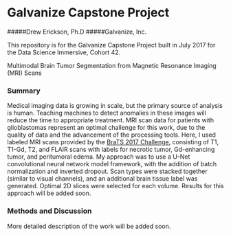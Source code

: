 # Galvanize Capstone Project

#####Drew Erickson, Ph.D
#####Galvanize, Inc.

This repository is for the Galvanize Capstone Project built in July 2017 for the Data Science Immersive, Cohort 42.

Multimodal Brain Tumor Segmentation from Magnetic Resonance Imaging (MRI) Scans

### Summary

Medical imaging data is growing in scale, but the primary source of analysis is human.  Teaching machines to detect
anomalies in these images will reduce the time to appropriate treatment.  MRI scan data for patients with glioblastomas 
represent an optimal challenge for this work, due to the quality of data and the advancement of the processing tools.
Here, I used labeled MRI scans provided by the [BraTS 2017 Challenge](http://braintumorsegmentation.org/), consisting of 
T1, T1-Gd, T2, and FLAIR scans with labels for necrotic tumor, Gd-enhancing tumor, and peritumoral edema.  My approach
was to use a U-Net convolutional neural network model framework, with the addition of batch normalization and inverted 
dropout.  Scan types were stacked together (similar to visual channels), and an additional brain tissue label was 
generated.  Optimal 2D slices were selected for each volume.  Results for this approach will be added soon.

### Methods and Discussion

More detailed description of the work will be added soon.

